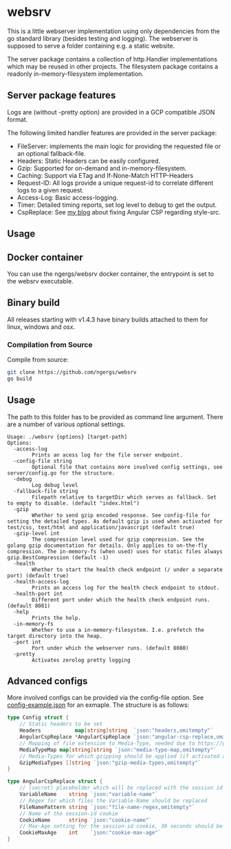 # websrv

This is a little webserver implementation using only dependencies from the go standard library (besides testing and logging).
The webserver is supposed to serve a folder containing e.g. a static website. 

The server package contains a collection of http.Handler implementations which may be reused in other projects. 
The filesystem package contains a readonly in-memory-filesystem implementation.

## Server package features
Logs are (without -pretty option) are provided in a GCP compatible JSON format.

The following limited handler features are provided in the server package:
* FileServer: implements the main logic for providing the requested file or an optional fallback-file.
* Headers: Static Headers can be easily configured.
* Gzip: Supported for on-demand and in-memory-filesystem.
* Caching: Support via ETag and If-None-Match HTTP-Headers
* Request-ID: All logs provide a unique request-id to correlate different logs to a given request.
* Access-Log: Basic access-logging.
* Timer: Detailed timing reports, set log level to debug to get the output.
* CspReplace: See [my blog](https://ngergs.de/content/angular/style-csp-fix) about fixing Angular CSP regarding style-src.

## Usage

## Docker container
You can use the ngergs/websrv docker container, the entrypoint is set to the websrv executable.

## Binary build
All releases starting with v1.4.3 have binary builds attached to them for linux, windows and osx.

### Compilation from Source
Compile from source:
```bash
git clone https://github.com/ngergs/websrv
go build
```

## Usage
The path to this folder has to be provided as command line argument. There are a number of various optional settings.

```
Usage: ./websrv {options} [target-path]
Options:
  -access-log
        Prints an acess log for the file server endpoint.
  -config-file string
        Optional file that contains more involved config settings, see server/config.go for the structure.
  -debug
        Log debug level
  -fallback-file string
        Filepath relative to targetDir which serves as fallback. Set to empty to disable. (default "index.html")
  -gzip
        Whether to send gzip encoded response. See config-file for setting the detailed types. As default gzip is used when activated for test/css, text/html and application/javascript (default true)
  -gzip-level int
        The compression level used for gzip compression. See the golang gzip documentation for details. Only applies to on-the-fly compression. The in-memory-fs (when used) uses for static files always gzip.BestCompression (default -1)
  -health
        Whether to start the health check endpoint (/ under a separate port) (default true)
  -health-access-log
        Prints an access log for the health check endpoint to stdout.
  -health-port int
        Different port under which the health check endpoint runs. (default 8081)
  -help
        Prints the help.
  -in-memory-fs
        Whether to use a in-memory-filesystem. I.e. prefetch the target directory into the heap.
  -port int
        Port under which the webserver runs. (default 8080)
  -pretty
        Activates zerolog pretty logging
```

## Advanced configs
More involved configs can be provided via the config-file option. See [config-example.json](config-example.json) for an exmaple. The structure is as follows:

```go
type Config struct {
	// Static headers to be set
	Headers           map[string]string  `json:"headers,omitempty"`
	AngularCspReplace *AngularCspReplace `json:"angular-csp-replace,omitempty"`
	// Mapping of file extension to Media-Type, needed due to https://github.com/golang/go/issues/32350
	MediaTypeMap map[string]string `json:"media-type-map,omitempty"`
	// Media-Types for which gzipping should be applied (if activated and client has set the Accept-Encoding: gzip HTTP-Header)
	GzipMediaTypes []string `json:"gzip-media-types,omitempty"`
}

type AngularCspReplace struct {
	// (secret) placeholder which will be replaced with the session id when serving
	VariableName    string `json:"variable-name"`
	// Regex for which files the Variable-Name should be replaced
	FileNamePattern string `json:"file-name-regex,omitempty"`
	// Name of the session-id cookie
	CookieName      string `json:"cookie-name"`
	// Max-Age setting for the session-id cookie, 30 seconds should be sufficient
	CookieMaxAge    int    `json:"cookie-max-age"`
}
```
